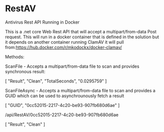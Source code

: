 # RestAV
Antivirus Rest API Running in Docker

This is a .net core Web Rest API that will accept a multipart/from-data Post request.  This will run in a docker container that is defined in the solution but it depends on another container running ClamAV it will pull from:https://hub.docker.com/r/mkodockx/docker-clamav/

Methods:

ScanFile - Accepts a multipart/from-data file to scan and provides synchronous result:

[
    "Result",
    "Clean",
    "TotalSeconds",
    "0.0295759"
]


ScanFileAsync - Accepts a multipart/from-data file to scan and provides a GUID which can be used to asynchrounously fetch a result

[
    "GUID",
    "0cc52015-2217-4c20-be93-907fb680d6ae"
]

/api/RestAV/0cc52015-2217-4c20-be93-907fb680d6ae

[
    "Result",
    "Clean"
]